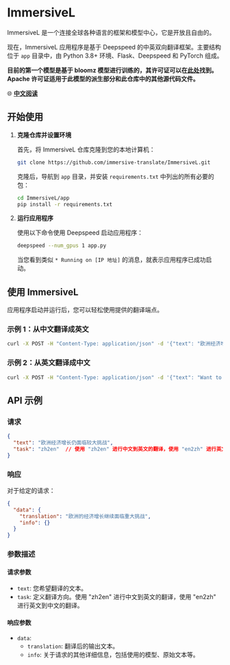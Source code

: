 # ImmersiveL

ImmersiveL 是一个连接全球各种语言的框架和模型中心，它是开放且自由的。

现在，ImmersiveL 应用程序是基于 Deepspeed 的中英双向翻译框架。主要结构位于 `app` 目录中，由 Python 3.8+ 环境、Flask、Deepspeed 和 PyTorch 组成。

**目前的第一个模型是基于 bloomz 模型进行训练的，其许可证可以在[此处](https://bigscience.huggingface.co/blog/the-bigscience-rail-license)找到。Apache 许可证适用于此模型的派生部分和此仓库中的其他源代码文件。**

🌐 **[中文阅读](README_CN.md)**

## 开始使用

1. **克隆仓库并设置环境**

   首先，将 ImmersiveL 仓库克隆到您的本地计算机：

   ```bash
   git clone https://github.com/immersive-translate/ImmersiveL.git
   ```

   克隆后，导航到 `app` 目录，并安装 `requirements.txt` 中列出的所有必要的包：

   ```bash
   cd ImmersiveL/app
   pip install -r requirements.txt
   ```

2. **运行应用程序**

   使用以下命令使用 Deepspeed 启动应用程序：

   ```bash
   deepspeed --num_gpus 1 app.py
   ```

   当您看到类似 `* Running on [IP 地址]` 的消息，就表示应用程序已成功启动。

## 使用 ImmersiveL

应用程序启动并运行后，您可以轻松使用提供的翻译端点。

### 示例 1：从中文翻译成英文

```bash
curl -X POST -H "Content-Type: application/json" -d '{"text": "欧洲经济增长仍面临较大挑战", "task": "zh2en"}' http://localhost:7000/translate
```

### 示例 2：从英文翻译成中文

```bash
curl -X POST -H "Content-Type: application/json" -d '{"text": "Want to live longer? Play with your grandkids. It’s good for them, too.", "task": "en2zh"}' http://localhost:7000/translate
```

## API 示例

### 请求

```json
{
  "text": "欧洲经济增长仍面临较大挑战",
  "task": "zh2en"  // 使用 "zh2en" 进行中文到英文的翻译，使用 "en2zh" 进行英文到中文的翻译。
}
```

### 响应

对于给定的请求：

```json
{
  "data": {
    "translation": "欧洲的经济增长继续面临重大挑战",
    "info": {}
  }
}
```

### 参数描述

#### 请求参数

- `text`: 您希望翻译的文本。
- `task`: 定义翻译方向。使用 "zh2en" 进行中文到英文的翻译，使用 "en2zh" 进行英文到中文的翻译。

#### 响应参数

- `data`:
  - `translation`: 翻译后的输出文本。
  - `info`: 关于请求的其他详细信息，包括使用的模型、原始文本等。
